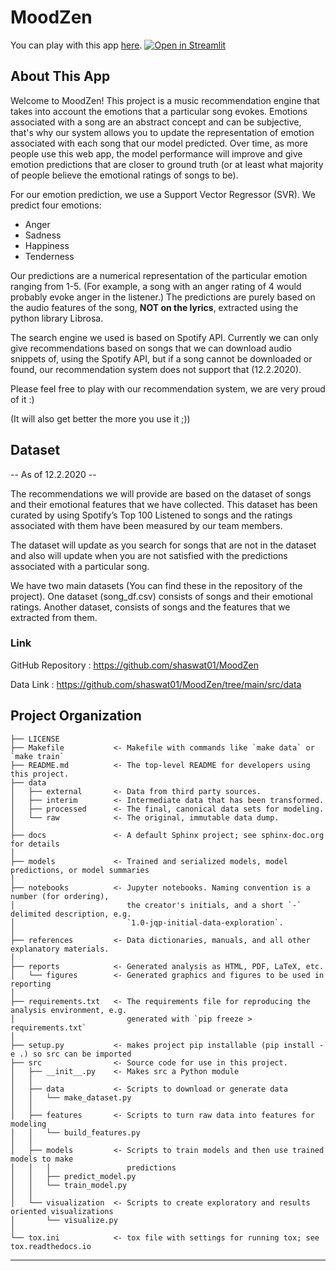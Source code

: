 # MoodZen

You can play with this app [here](https://share.streamlit.io/shaswat01/moodzen/main/src/conn.py). 
[![Open in Streamlit](https://static.streamlit.io/badges/streamlit_badge_black_white.svg)](https://share.streamlit.io/shaswat01/moodzen/main/src/conn.py)

## About This App
Welcome to MoodZen! This project is a music recommendation engine that takes into account the emotions that a particular song evokes. Emotions associated with a song are an abstract concept and can be subjective, that's why our system allows you to update the representation of emotion associated with each song that our model predicted. Over time, as more people use this web app, the model performance will improve and give emotion predictions that are closer to ground truth (or at least what majority of people believe the emotional ratings of songs to be). 

For our emotion prediction, we use a Support Vector Regressor (SVR). We predict four emotions:
- Anger
- Sadness
- Happiness
- Tenderness

Our predictions are a numerical representation of the particular emotion ranging from 1-5. (For example, a song with an anger rating of 4 would probably evoke anger in the listener.) The predictions are purely based on the audio features of the song, **NOT on the lyrics**, extracted using the python library Librosa.

The search engine we used is based on Spotify API. Currently we can only give recommendations based on songs that we can download audio snippets of, using the Spotify API, but if a song cannot be downloaded or found, our recommendation system does not support that (12.2.2020). 

Please feel free to play with our recommendation system, we are very proud of it :)

(It will also get better the more you use it ;))

## Dataset
-- As of 12.2.2020 --

The recommendations we will provide are based on the dataset of songs and their emotional features that we have collected. This dataset has been curated by using Spotify’s Top 100 Listened to songs and the ratings associated with them have been measured by our team members.

The dataset will update as you search for songs that are not in the dataset and also will update when you are not satisfied with the predictions associated with a particular song.  

We have two main datasets (You can find these in the repository of the project). 
One dataset (song_df.csv) consists of songs and their emotional ratings.
Another dataset, consists of songs and the features that we extracted from them. 

### Link

GitHub Repository : https://github.com/shaswat01/MoodZen

Data Link :  https://github.com/shaswat01/MoodZen/tree/main/src/data 

Project Organization
------------

    ├── LICENSE
    ├── Makefile           <- Makefile with commands like `make data` or `make train`
    ├── README.md          <- The top-level README for developers using this project.
    ├── data
    │   ├── external       <- Data from third party sources.
    │   ├── interim        <- Intermediate data that has been transformed.
    │   ├── processed      <- The final, canonical data sets for modeling.
    │   └── raw            <- The original, immutable data dump.
    │
    ├── docs               <- A default Sphinx project; see sphinx-doc.org for details
    │
    ├── models             <- Trained and serialized models, model predictions, or model summaries
    │
    ├── notebooks          <- Jupyter notebooks. Naming convention is a number (for ordering),
    │                         the creator's initials, and a short `-` delimited description, e.g.
    │                         `1.0-jqp-initial-data-exploration`.
    │
    ├── references         <- Data dictionaries, manuals, and all other explanatory materials.
    │
    ├── reports            <- Generated analysis as HTML, PDF, LaTeX, etc.
    │   └── figures        <- Generated graphics and figures to be used in reporting
    │
    ├── requirements.txt   <- The requirements file for reproducing the analysis environment, e.g.
    │                         generated with `pip freeze > requirements.txt`
    │
    ├── setup.py           <- makes project pip installable (pip install -e .) so src can be imported
    ├── src                <- Source code for use in this project.
    │   ├── __init__.py    <- Makes src a Python module
    │   │
    │   ├── data           <- Scripts to download or generate data
    │   │   └── make_dataset.py
    │   │
    │   ├── features       <- Scripts to turn raw data into features for modeling
    │   │   └── build_features.py
    │   │
    │   ├── models         <- Scripts to train models and then use trained models to make
    │   │   │                 predictions
    │   │   ├── predict_model.py
    │   │   └── train_model.py
    │   │
    │   └── visualization  <- Scripts to create exploratory and results oriented visualizations
    │       └── visualize.py
    │
    └── tox.ini            <- tox file with settings for running tox; see tox.readthedocs.io


--------
